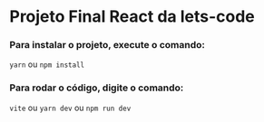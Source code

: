 # Projeto Final React da lets-code

### Para instalar o projeto, execute o comando:

`yarn` ou `npm install`

### Para rodar o código, digite o comando:

`vite` ou `yarn dev` ou `npm run dev`
